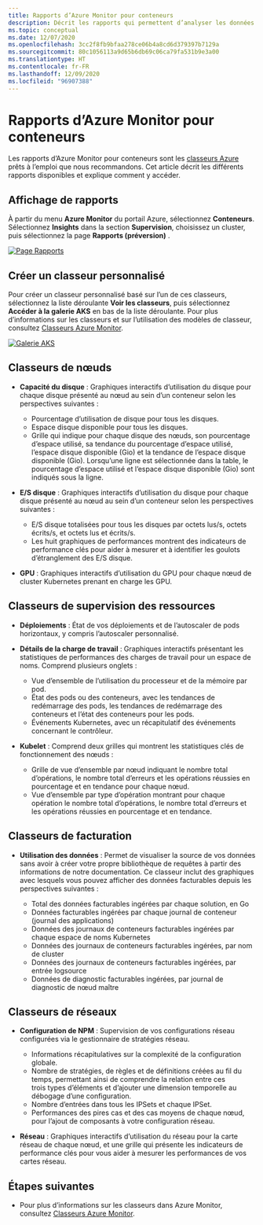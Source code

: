 ```yaml
---
title: Rapports d’Azure Monitor pour conteneurs
description: Décrit les rapports qui permettent d’analyser les données collectées par Azure Monitor pour conteneurs.
ms.topic: conceptual
ms.date: 12/07/2020
ms.openlocfilehash: 3cc2f8fb9bfaa278ce06b4a8cd6d379397b7129a
ms.sourcegitcommit: 80c1056113a9d65b6db69c06ca79fa531b9e3a00
ms.translationtype: HT
ms.contentlocale: fr-FR
ms.lasthandoff: 12/09/2020
ms.locfileid: "96907388"
---
```

# <a name="reports-in-azure-monitor-for-containers"></a>Rapports d’Azure Monitor pour conteneurs
Les rapports d’Azure Monitor pour conteneurs sont les [classeurs Azure](../platform/workbooks-overview.md) prêts à l’emploi que nous recommandons. Cet article décrit les différents rapports disponibles et explique comment y accéder.

## <a name="viewing-reports"></a>Affichage de rapports
À partir du menu **Azure Monitor** du portail Azure, sélectionnez **Conteneurs**. Sélectionnez **Insights** dans la section **Supervision**, choisissez un cluster, puis sélectionnez la page **Rapports (préversion)** . 

[![Page Rapports](media/container-insights-reports/reports-page.png)](media/container-insights-reports/reports-page.png#lightbox)

## <a name="create-a-custom-workbook"></a>Créer un classeur personnalisé
Pour créer un classeur personnalisé basé sur l’un de ces classeurs, sélectionnez la liste déroulante **Voir les classeurs**, puis sélectionnez **Accéder à la galerie AKS** en bas de la liste déroulante. Pour plus d’informations sur les classeurs et sur l’utilisation des modèles de classeur, consultez [Classeurs Azure Monitor](../platform/workbooks-overview.md).

[![Galerie AKS](media/container-insights-reports/aks-gallery.png)](media/container-insights-reports/aks-gallery.png#lightbox)

## <a name="node-workbooks"></a>Classeurs de nœuds

- **Capacité du disque** : Graphiques interactifs d’utilisation du disque pour chaque disque présenté au nœud au sein d’un conteneur selon les perspectives suivantes :

    - Pourcentage d’utilisation de disque pour tous les disques.
    - Espace disque disponible pour tous les disques.
    - Grille qui indique pour chaque disque des nœuds, son pourcentage d’espace utilisé, sa tendance du pourcentage d’espace utilisé, l’espace disque disponible (Gio) et la tendance de l’espace disque disponible (Gio). Lorsqu’une ligne est sélectionnée dans la table, le pourcentage d’espace utilisé et l’espace disque disponible (Gio) sont indiqués sous la ligne.

- **E/S disque** : Graphiques interactifs d’utilisation du disque pour chaque disque présenté au nœud au sein d’un conteneur selon les perspectives suivantes :

    - E/S disque totalisées pour tous les disques par octets lus/s, octets écrits/s, et octets lus et écrits/s.
    - Les huit graphiques de performances montrent des indicateurs de performance clés pour aider à mesurer et à identifier les goulots d’étranglement des E/S disque.

- **GPU** : Graphiques interactifs d’utilisation du GPU pour chaque nœud de cluster Kubernetes prenant en charge les GPU.

## <a name="resource-monitoring-workbooks"></a>Classeurs de supervision des ressources

- **Déploiements** : État de vos déploiements et de l’autoscaler de pods horizontaux, y compris l’autoscaler personnalisé. 
  
- **Détails de la charge de travail** : Graphiques interactifs présentant les statistiques de performances des charges de travail pour un espace de noms. Comprend plusieurs onglets :

  - Vue d’ensemble de l’utilisation du processeur et de la mémoire par pod.
  - État des pods ou des conteneurs, avec les tendances de redémarrage des pods, les tendances de redémarrage des conteneurs et l’état des conteneurs pour les pods.
  - Événements Kubernetes, avec un récapitulatif des événements concernant le contrôleur.

- **Kubelet** : Comprend deux grilles qui montrent les statistiques clés de fonctionnement des nœuds :

    - Grille de vue d’ensemble par nœud indiquant le nombre total d’opérations, le nombre total d’erreurs et les opérations réussies en pourcentage et en tendance pour chaque nœud.
    - Vue d’ensemble par type d’opération montrant pour chaque opération le nombre total d’opérations, le nombre total d’erreurs et les opérations réussies en pourcentage et en tendance.
## <a name="billing-workbooks"></a>Classeurs de facturation

- **Utilisation des données** : Permet de visualiser la source de vos données sans avoir à créer votre propre bibliothèque de requêtes à partir des informations de notre documentation. Ce classeur inclut des graphiques avec lesquels vous pouvez afficher des données facturables depuis les perspectives suivantes :

  - Total des données facturables ingérées par chaque solution, en Go
  - Données facturables ingérées par chaque journal de conteneur (journal des applications)
  - Données des journaux de conteneurs facturables ingérées par chaque espace de noms Kubernetes
  - Données des journaux de conteneurs facturables ingérées, par nom de cluster
  - Données des journaux de conteneurs facturables ingérées, par entrée logsource
  - Données de diagnostic facturables ingérées, par journal de diagnostic de nœud maître

## <a name="networking-workbooks"></a>Classeurs de réseaux

- **Configuration de NPM** :  Supervision de vos configurations réseau configurées via le gestionnaire de stratégies réseau.

  - Informations récapitulatives sur la complexité de la configuration globale.
  - Nombre de stratégies, de règles et de définitions créées au fil du temps, permettant ainsi de comprendre la relation entre ces trois types d’éléments et d’ajouter une dimension temporelle au débogage d’une configuration.
  - Nombre d’entrées dans tous les IPSets et chaque IPSet.
  - Performances des pires cas et des cas moyens de chaque nœud, pour l’ajout de composants à votre configuration réseau.

- **Réseau** : Graphiques interactifs d’utilisation du réseau pour la carte réseau de chaque nœud, et une grille qui présente les indicateurs de performance clés pour vous aider à mesurer les performances de vos cartes réseau.



## <a name="next-steps"></a>Étapes suivantes

- Pour plus d’informations sur les classeurs dans Azure Monitor, consultez [Classeurs Azure Monitor](../platform/workbooks-overview.md).
